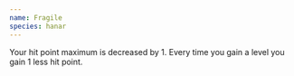 ```yaml
---
name: Fragile
species: hanar
---
```

Your hit point maximum is decreased by 1. Every time you gain a level you gain 1 less hit point. 
